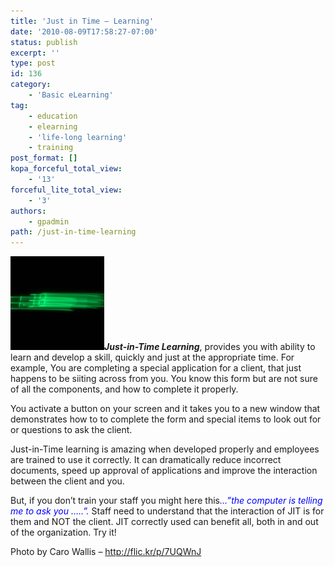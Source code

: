 ```yaml
---
title: 'Just in Time – Learning'
date: '2010-08-09T17:58:27-07:00'
status: publish
excerpt: ''
type: post
id: 136
category:
    - 'Basic eLearning'
tag:
    - education
    - elearning
    - 'life-long learning'
    - training
post_format: []
kopa_forceful_total_view:
    - '13'
forceful_lite_total_view:
    - '3'
authors:
    - gpadmin
path: /just-in-time-learning
---
```

[![](/content/uploads/2010/08/Time-Is-Fleeting-150x150.jpg "Time-Is-Fleeting")](/content/uploads/2010/08/Time-Is-Fleeting.jpg)***Just-in-Time Learning***, provides you with ability to learn and develop a skill, quickly and just at the appropriate time. For example, You are completing a special application for a client, that just happens to be siiting across from you. You know this form but are not sure of all the components, and how to complete it properly.

You activate a button on your screen and it takes you to a new window that demonstrates how to to complete the form and special items to look out for or questions to ask the client.

Just-in-Time learning is amazing when developed properly and employees are trained to use it correctly. It can dramatically reduce incorrect documents, speed up approval of applications and improve the interaction between the client and you.

But, if you don’t train your staff you might here this<span style="color: #0000ff;">*…”the computer is telling me to ask you …..”.* </span>Staff need to understand that the interaction of JIT is for them and NOT the client. JIT correctly used can benefit all, both in and out of the organization. Try it!

Photo by Caro Wallis – http://flic.kr/p/7UQWnJ
